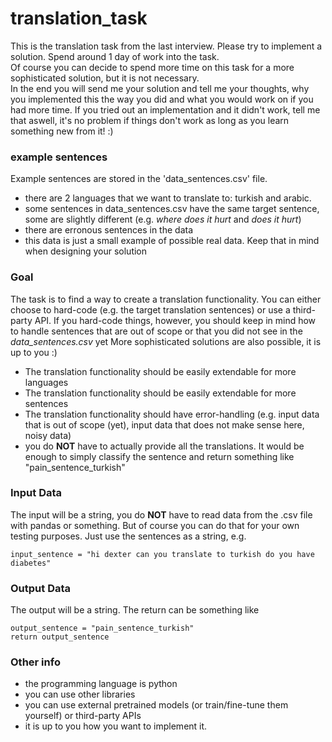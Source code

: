 # translation_task

This is the translation task from the last interview.
Please try to implement a solution. Spend around 1 day of work into the task.  
Of course you can decide to spend more time on this task for a more sophisticated solution, but it is not necessary.  
In the end you will send me your solution and tell me your thoughts, why you implemented this the way you did and what you would work on if you had more time.
If you tried out an implementation and it didn't work, tell me that aswell, it's no problem if things don't work as long as you learn something new from it! :)

### example sentences

Example sentences are stored in the 'data_sentences.csv' file.
- there are 2 languages that we want to translate to: turkish and arabic.
- some sentences in data_sentences.csv have the same target sentence, some are slightly different (e.g. _where does it hurt_ and _does it hurt_)
- there are erronous sentences in the data
- this data is just a small example of possible real data. Keep that in mind when designing your solution

### Goal

The task is to find a way to create a translation functionality. You can either choose to hard-code (e.g. the target translation sentences) or use a third-party API.
If you hard-code things, however, you should keep in mind how to handle sentences that are out of scope or that you did not see in the _data_sentences.csv_ yet
More sophisticated solutions are also possible, it is up to you :)

- The translation functionality should be easily extendable for more languages
- The translation functionality should be easily extendable for more sentences
- The translation functionality should have error-handling (e.g. input data that is out of scope (yet), input data that does not make sense here, noisy data)
- you do **NOT** have to actually provide all the translations. It would be enough to simply classify the sentence and return something like "pain_sentence_turkish"

### Input Data

The input will be a string, you do __NOT__ have to read data from the .csv file with pandas or something.
But of course you can do that for your own testing purposes.
Just use the sentences as a string, e.g.
```
input_sentence = "hi dexter can you translate to turkish do you have diabetes"
```

### Output Data

The output will be a string. The return can be something like
```
output_sentence = "pain_sentence_turkish"
return output_sentence
```

### Other info

- the programming language is python
- you can use other libraries
- you can use external pretrained models (or train/fine-tune them yourself) or third-party APIs
- it is up to you how you want to implement it.